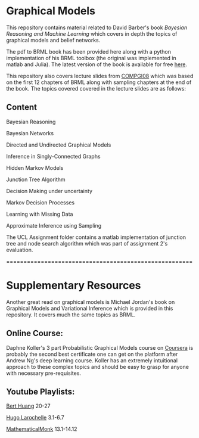 # Graphical Models

This repository contains material related to David Barber's book *Bayesian Reasoning and Machine Learning* which covers in depth the topics of graphical models and belief networks. 

The pdf to BRML book has been provided here along with a python implementation of his BRML toolbox (the original was implemented in matlab and Julia). The latest version of the book is available for free [here](http://web4.cs.ucl.ac.uk/staff/D.Barber/pmwiki/pmwiki.php?n=Brml.HomePage).

This repository also covers lecture slides from [COMPGI08](http://www.cs.ucl.ac.uk/syllabus/compgi/compgi08_graphical_models/) which was based on the first 12 chapters of BRML along with sampling chapters at the end of the book. The topics covered covered in the lecture slides are as follows:

## Content
Bayesian Reasoning

Bayesian Networks

Directed and Undirected Graphical Models

Inference in Singly-Connected Graphs

Hidden Markov Models

Junction Tree Algorithm

Decision Making under uncertainty

Markov Decision Processes

Learning with Missing Data

Approximate Inference using Sampling

The UCL Assignment folder contains a matlab implementation of junction tree and node search algorithm which was part of assignment 2's evaluation.

======================================================

# Supplementary Resources

Another great read on graphical models is Michael Jordan's book on Graphical Models and Variational Inference which is provided in this repository. It covers much the same topics as BRML. 

## Online Course:

Daphne Koller's 3 part Probabilistic Graphical Models course on [Coursera](https://www.coursera.org/specializations/probabilistic-graphical-models) is probably the second best certificate one can get on the platform after Andrew Ng's deep learning course. Koller has an extremely intuitional approach to these complex topics and should be easy to grasp for anyone with necessary pre-requisites.

## Youtube Playlists:

[Bert Huang](https://www.youtube.com/playlist?list=PLUenpfvlyoa0rMoE5nXA8kdctBKE9eSob) 20-27

[Hugo Larochelle](https://www.youtube.com/playlist?list=PL6Xpj9I5qXYEcOhn7TqghAJ6NAPrNmUBH) 3.1-6.7

[MathematicalMonk](https://www.youtube.com/playlist?list=PL82A0F00F6B3DEDBC) 13.1-14.12

